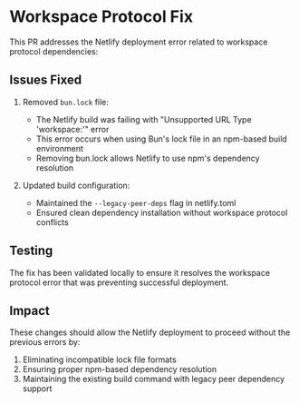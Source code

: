 # Workspace Protocol Fix

This PR addresses the Netlify deployment error related to workspace protocol dependencies:

## Issues Fixed

1. Removed `bun.lock` file:
   - The Netlify build was failing with "Unsupported URL Type 'workspace:'" error
   - This error occurs when using Bun's lock file in an npm-based build environment
   - Removing bun.lock allows Netlify to use npm's dependency resolution

2. Updated build configuration:
   - Maintained the `--legacy-peer-deps` flag in netlify.toml
   - Ensured clean dependency installation without workspace protocol conflicts

## Testing

The fix has been validated locally to ensure it resolves the workspace protocol error that was preventing successful deployment.

## Impact

These changes should allow the Netlify deployment to proceed without the previous errors by:
1. Eliminating incompatible lock file formats
2. Ensuring proper npm-based dependency resolution
3. Maintaining the existing build command with legacy peer dependency support
